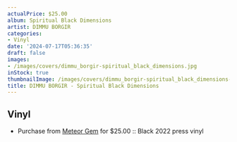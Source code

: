 ```yaml
---
actualPrice: $25.00
album: Spiritual Black Dimensions
artist: DIMMU BORGIR
categories:
- Vinyl
date: '2024-07-17T05:36:35'
draft: false
images:
- /images/covers/dimmu_borgir-spiritual_black_dimensions.jpg
inStock: true
thumbnailImage: /images/covers/dimmu_borgir-spiritual_black_dimensions-thumb.jpg
title: DIMMU BORGIR - Spiritual Black Dimensions
---
```


## Vinyl
* Purchase from [Meteor Gem](https://meteor-gem.com/products/dimmu-borgir-spiritual-black-dimensions-lp) for $25.00 :: Black 2022 press vinyl

